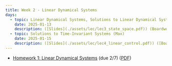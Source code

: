 ```yaml
---
title: Week 2 - Linear Dynamical Systems
days:
  - topic: Linear Dynamical Systems, Solutions to Linear Dynamical Systems (Max)
    date: 2025-01-13
    description: ([Slides](./assets/lec/lec3_state_space.pdf)) (Boardwork)  <br /> Reading - MLS 4.5
  - topic: Solutions to Time-Invariant Systems (Max)
    date: 2025-01-15
    description: ([Slides](./assets/lec/lec4_linear_control.pdf)) ([Boardwork](./assets/lec/boardwork_1_26.pdf))  <br /> Reading - MLS 4.4 and Chapter 8
---
```

- [Homework 1: Linear Dynamical Systems](./assets/hw/hw2.zip) (due 2/7) ([PDF](./assets/hw/hw2/Homework_2__Controls.pdf))

<a id="Week3"></a>

